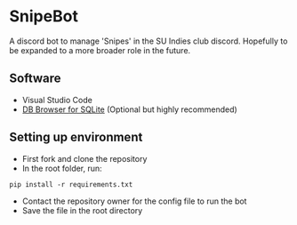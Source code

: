 # SnipeBot

A discord bot to manage 'Snipes' in the SU Indies club discord. Hopefully to be expanded to a more broader role in the future.

## Software

* Visual Studio Code
* [DB Browser for SQLite](https://sqlitebrowser.org/dl/) (Optional but highly recommended)

## Setting up environment

* First fork and clone the repository
* In the root folder, run:
~~~
pip install -r requirements.txt
~~~
* Contact the repository owner for the config file to run the bot
* Save the file in the root directory
